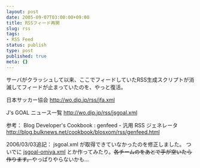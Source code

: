 ```yaml
---
layout: post
date: 2005-09-07T03:00:00+09:00
title: RSSフィード再開
slug: rss
tags:
- RSS Feed
status: publish
type: post
published: true
meta: {}
---
```

サーバがクラッシュして以来、ここでフィードしていたRSS生成スクリプトが消滅してフィードが止まっていたのを、やっと復活。

日本サッカー協会
<a href="http://wo.dip.jp/rss/jfa.xml">http://wo.dip.jp/rss/jfa.xml</a>

J's GOAL ニュース一覧
<a href="http://wo.dip.jp/rss/jsgoal.xml">http://wo.dip.jp/rss/jsgoal.xml</a>

参考：
Blog Developer's Cookbook : genfeed - 汎用 RSS ジェネレータ
<a href="http://blog.bulknews.net/cookbook/blosxom/rss/genfeed.html">http://blog.bulknews.net/cookbook/blosxom/rss/genfeed.html</a>

<!--more-->
2006/03/03追記：
jsgoal.xml が取得できていなかったのを修正しました。
ついでに <a href="http://wo.skr.jp/rss/jsgoal-omiya.xml">jsgoal-omiya.xml</a> とか作ってみたり。<s>各チームのをあとで手が空いたら作ります。</s>やっぱりやらないかも…
